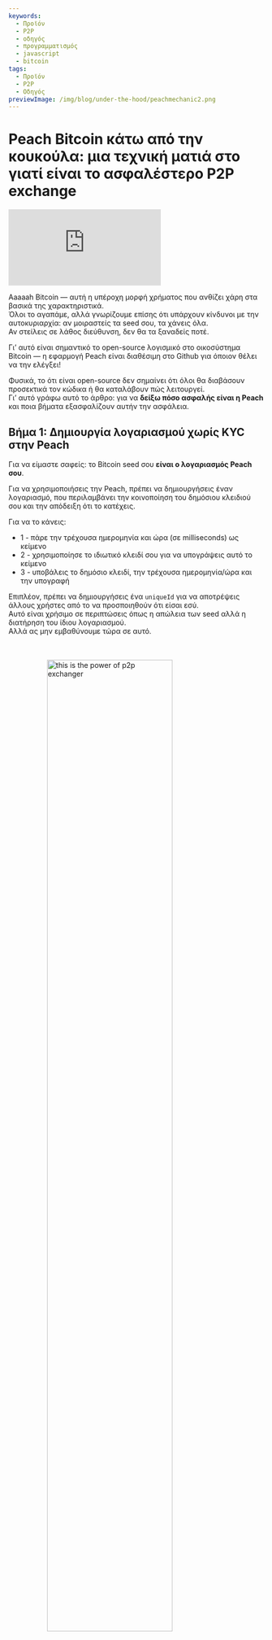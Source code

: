 ```yaml
---
keywords:
  - Προϊόν
  - P2P
  - οδηγός
  - προγραμματισμός
  - javascript
  - bitcoin
tags:
  - Προϊόν
  - P2P
  - Οδηγός
previewImage: /img/blog/under-the-hood/peachmechanic2.png
---
```


# Peach Bitcoin κάτω από την κουκούλα: μια τεχνική ματιά στο γιατί είναι το ασφαλέστερο P2P exchange


<div class="video-wrapper">
  <iframe
    src="https://www.youtube.com/embed/CGx9LYGTKj8?si=kVrF-PgImNrN1wKg"
    title="PEACH VIDEO OF Under the Hood"
    frameborder="0"
    allow="accelerometer; autoplay; clipboard-write; encrypted-media; gyroscope; picture-in-picture; web-share"
    referrerpolicy="strict-origin-when-cross-origin"
    allowfullscreen
  ></iframe>
</div>


Aaaaah Bitcoin — αυτή η υπέροχη μορφή χρήματος που ανθίζει χάρη στα βασικά της χαρακτηριστικά.  
Όλοι το αγαπάμε, αλλά γνωρίζουμε επίσης ότι υπάρχουν κίνδυνοι με την αυτοκυριαρχία: αν μοιραστείς τα seed σου, τα χάνεις όλα.  
Αν στείλεις σε λάθος διεύθυνση, δεν θα τα ξαναδείς ποτέ.

Γι’ αυτό είναι σημαντικό το open-source λογισμικό στο οικοσύστημα Bitcoin — η εφαρμογή Peach είναι διαθέσιμη στο Github για όποιον θέλει να την ελέγξει!

Φυσικά, το ότι είναι open-source δεν σημαίνει ότι όλοι θα διαβάσουν προσεκτικά τον κώδικα ή θα καταλάβουν πώς λειτουργεί.  
Γι’ αυτό γράφω αυτό το άρθρο: για να **δείξω πόσο ασφαλής είναι η Peach** και ποια βήματα εξασφαλίζουν αυτήν την ασφάλεια.

## Βήμα 1: Δημιουργία λογαριασμού χωρίς KYC στην Peach

Για να είμαστε σαφείς: το Bitcoin seed σου **είναι ο λογαριασμός Peach σου**.

Για να χρησιμοποιήσεις την Peach, πρέπει να δημιουργήσεις έναν λογαριασμό, που περιλαμβάνει την κοινοποίηση του δημόσιου κλειδιού σου και την απόδειξη ότι το κατέχεις.

Για να το κάνεις:

*  1 - πάρε την τρέχουσα ημερομηνία και ώρα (σε milliseconds) ως κείμενο  
*  2 - χρησιμοποίησε το ιδιωτικό κλειδί σου για να υπογράψεις αυτό το κείμενο  
*  3 - υποβάλεις το δημόσιο κλειδί, την τρέχουσα ημερομηνία/ώρα και την υπογραφή  

Επιπλέον, πρέπει να δημιουργήσεις ένα `uniqueId` για να αποτρέψεις άλλους χρήστες από το να προσποιηθούν ότι είσαι εσύ.  
Αυτό είναι χρήσιμο σε περιπτώσεις όπως η απώλεια των seed αλλά η διατήρηση του ίδιου λογαριασμού.  
Αλλά ας μην εμβαθύνουμε τώρα σε αυτό.

<br><br>
<img src="/img/blog/under-the-hood/underthehood01.png" alt="this is the power of p2p exchanger" style="display:block; margin: auto; width: 70%;">
<br><br>

Αυτός είναι ο κώδικας σε JavaScript:

```j

  const seed = randomBytes(64);

  const root = bip32.fromSeed(seed, bitcoin);
  const child = root.derivePath("m/0");
  const keyPair = ECPair.fromPrivateKey(child.privateKey, { network: bitcoin });

  const publicKeyHex = Buffer.from(keyPair.publicKey).toString("hex");

  const session = axios.create({
    baseURL: "https://api.peachbitcoin.com/",
    httpAgent: new http.Agent({ keepAlive: false }),
    httpsAgent: new https.Agent({ keepAlive: false }),
  });

  const registerMessage = String(Date.now());
  const registerMessageSignature = signWithBtcPrivKey(registerMessage, keyPair);

  const resp = await session.post("v1/user/register", {
    publicKey: publicKeyHex,
    message: registerMessage,
    signature: registerMessageSignature,
    uniqueId: "my_own_unique_id_random_12345",
  });

  const accessToken = resp.data.accessToken;

  session.defaults.headers.common["authorization"] = accessToken;

```

Συγχαρητήρια! Μόλις δημιούργησες λογαριασμό στην Peach!  
Ο διακομιστής έχει επαληθεύσει ότι εσύ, αυτή τη στιγμή, είσαι ο ιδιοκτήτης του ζεύγους κλειδιών Bitcoin που αντιστοιχεί στο υποβληθέν δημόσιο κλειδί.

## Βήμα 2: Υποβολή του Δημόσιου Κλειδιού PGP

Θα υπάρχει πολλή κρυπτογράφηση… αλλά και κάποια αποκρυπτογράφηση.  
Τα Bitcoin κλειδιά επιτρέπουν μόνο μονοκατευθυντική κρυπτογράφηση, οπότε θα χρειαστούμε PGP κλειδιά για αμφίδρομη κρυπτογράφηση.  
Αυτό είναι βασικό για την κρυπτογράφηση/αποκρυπτογράφηση τραπεζικών δεδομένων, μηνυμάτων chat κλπ.

Η υποβολή του Δημόσιου Κλειδιού PGP είναι παρόμοια με την υποβολή του Δημόσιου Κλειδιού Bitcoin, αλλά υπάρχει ένα επιπλέον βήμα:  
το Δημόσιο Κλειδί PGP πρέπει να υπογραφεί με το Ιδιωτικό Κλειδί Bitcoin για να επαληθευτεί ότι ο χρήστης κατέχει και τα δύο κλειδιά.

<br><br>
<img src="/img/blog/under-the-hood/underthehood02.png" alt="this is the power of p2p exchanger" style="display:block; margin: auto; width: 70%;">
<br><br>

```j

const { privateKey: pgpPrivateKey, publicKey: pgpPublicKey } =
    await createPGPKey();

  const pgpPublicKeyMessageSignature = signWithBtcPrivKey(
    pgpPublicKey,
    keyPair
  );
  const setPgpKeysMessage = String(Date.now());

  const setPgpKeysMessageSignature = await signPGPMessage(
    pgpPrivateKey,
    setPgpKeysMessage
  );

  await session.patch("v1/user", {
    pgpPublicKey: pgpPublicKey, // the PGP Pub key
    signature: pgpPublicKeyMessageSignature, // the above signed by the BTC Key
    message: setPgpKeysMessage, // the current timestamp
    pgpSignature: setPgpKeysMessageSignature, // the above signed by the PGP Key
  });

```

Αυτό το σημείο, η Peach έχει και τα δύο Δημόσια Κλειδιά σου — Bitcoin και PGP!  
Αυτό θα είναι εξαιρετικά σημαντικό για το trading στην Peach.

## Επόμενα Βήματα

Από εδώ και πέρα, ο οδηγός θα δείξει και τις δύο πλευρές: τον Αγοραστή και τον Πωλητή.

Τα βήματα είναι:

*   3.S Ο Πωλητής δημιουργεί μια Προσφορά Πώλησης  
*   4.S Ο Πωλητής χρηματοδοτεί το Peach Escrow  
*   5.B Ο Αγοραστής υποβάλλει Αίτημα Συναλλαγής στην Προσφορά  
*   5.S Ο Πωλητής αποδέχεται το Αίτημα Συναλλαγής του Αγοραστή  
*   6.B Ο Αγοραστής δηλώνει ότι η Fiat μεταφορά ολοκληρώθηκε  
*   6.S Ο Πωλητής επιβεβαιώνει ότι έλαβε την Πληρωμή  

## Βήμα 3.S: Ο Πωλητής δημιουργεί Προσφορά Πώλησης

Η δημιουργία μιας Προσφοράς Πώλησης σημαίνει ότι ο Πωλητής ανακοινώνει ότι είναι πρόθυμος να πουλήσει μια συγκεκριμένη ποσότητα Bitcoin.  
Αλλά δεν είναι μόνο αυτό: ο Πωλητής πρέπει να αποδεχτεί κάτι ως αντάλλαγμα.

Μια Προσφορά Πώλησης περιλαμβάνει:

* ποσότητα Bitcoin προς πώληση  
* τα νομίσματα που αποδέχεται ο Πωλητής  
* τους τρόπους πληρωμής που αποδέχεται (μετρητά, τραπεζικό έμβασμα, Revolut κλπ.)  
* το Premium (πόσο πιο ακριβό είναι το Bitcoin σε σχέση με την τρέχουσα αγορά)  

Αν όλα πάνε καλά, ένας Αγοραστής θα ενδιαφερθεί και θα ζητήσει να πραγματοποιήσει συναλλαγή.  
Σε εκείνο το σημείο, θα πρέπει να επιλέξει **ένα νόμισμα και έναν τρόπο πληρωμής** από τα διαθέσιμα.  
Όσο περισσότερες επιλογές εμφανίζει ο Πωλητής, τόσο μεγαλύτερες οι πιθανότητες να προσελκύσει Αγοραστή.

<br><br>
<img src="/img/blog/under-the-hood/underthehood03.png" alt="this is the power of p2p exchanger" style="display:block; margin: auto; width: 40%;">
<br><br>

```j

const sats_to_sell = 21000;
  const sell_premium = 1; // 1%
  const payment_data_currency = "EUR";
  const payment_data_method = "wise";

  const { address: returnAddress } = bitcoin.payments.p2wpkh({
    pubkey: Buffer.from(keyPair.publicKey),
    network: bitcoin,
  });
  const sellOfferPaymentDataToEncrypt = JSON.stringify({
    reference: "",
    userName: "@myWiseIdTradingBot",
  });

  const paymentDataEncryptSHA256 = await sha256(sellOfferPaymentDataToEncrypt);

  const offerCreateRes = await session.post("v1/offer", {
    type: "ask",
    amount: sats_to_sell,
    meansOfPayment: { [payment_data_currency]: [payment_data_method] }, // {"EUR": ["wise"]}
    paymentData: {
      [payment_data_method]: { hashes: [paymentDataEncryptSHA256] },
    },
    returnAddress: returnAddress,
    premium: sell_premium,
  });

```

Στον κώδικα, ο Πωλητής ανακοινώνει την πώληση 21.000 sats (0,00021 Bitcoin) με 1% premium.  
Θέλει να λάβει Ευρώ μέσω Wise.  
Δεν υποβάλλει το Wise ID του, μόνο ένα hash.  
Η Peach δεν θα γνωρίζει ποτέ τα στοιχεία πληρωμής του, για να παραμείνει ανώνυμος.  
Υποβάλλεται επίσης μια **Διεύθυνση Επιστροφής** για επιστροφές.

## Βήμα 4.S: Ο Πωλητής χρηματοδοτεί το Peach Escrow

Μετά από επιτυχημένο αίτημα στο API της Peach για τη δημιουργία της Προσφοράς, ο Πωλητής λαμβάνει το ID της Προσφοράς:

```j
const sellOfferId = offerCreateRes.data.id;

```

Αυτό το ID είναι σημαντικό — κράτησέ το.  
Η Προσφορά δημιουργήθηκε αλλά δεν είναι ακόμα δημόσια: κανένας Αγοραστής δεν μπορεί να αλληλεπιδράσει.  
Πρώτα, ο Πωλητής πρέπει να χρηματοδοτήσει το Escrow.

Το Escrow είναι σαν ένα θησαυροφυλάκιο που απαιτεί εξουσιοδότηση τόσο από τον Πωλητή όσο και από την Peach.  
Το Bitcoin τοποθετείται εκεί και παραμένει ασφαλές μέχρι το τέλος της Συναλλαγής.  
Αφού απαιτείται η εξουσιοδότηση του Πωλητή και το Escrow είναι ένα Bitcoin Script (διεύθυνση P2WSH), η Peach χρειάζεται το Δημόσιο Κλειδί του Πωλητή για να δημιουργήσει το Escrow.

Σε αυτό το σημείο, ο Πωλητής υποβάλλει το Δημόσιο Κλειδί που θα χρησιμοποιηθεί.  
Η Peach επιλέγει το δικό της Δημόσιο Κλειδί και κατασκευάζει τη διεύθυνση.

<br><br>
<img src="/img/blog/under-the-hood/underthehood04.png" alt="this is the power of p2p exchanger" style="display:block; margin: auto; width: 40%;">
<br><br>

```j
const childSell = root.derivePath(`m/84'/0'/0'/${sellOfferId}'`);

  const keyPairSellOffer = ECPair.fromPrivateKey(childSell.privateKey, {
    network: bitcoin,
  });

  const sellOfferPublicKey = Buffer.from(keyPairSellOffer.publicKey).toString(
    "hex"
  );

  const escrowCreateRes = await session.post(
    "v1/offer/" + sellOfferId + "/escrow",
    {
      publicKey: sellOfferPublicKey,
    }
  );

  const escrowAddress = escrowCreateRes.data.escrows.bitcoin;

  const escrowPeachPublicKey =
    escrowCreateRes.data.escrowPeachPublicKey.bitcoin;

```

Στον κώδικα, ο Πωλητής παράγει ένα νέο ζεύγος κλειδιών από το ID της Προσφοράς.  
Αυτό είναι ασφαλές και αναπαραγώγιμο.

Μετά την υποβολή του Δημόσιου Κλειδιού, το API επιστρέφει τη διεύθυνση όπου πρέπει να στείλει τα 21.000 sats.  
Αλλά δεν χρειάζεται να εμπιστευτείς τυφλά — μπορείς να το επαληθεύσεις.

Ας το επαληθεύσουμε!

Το API επιστρέφει επίσης το Δημόσιο Κλειδί που χρησιμοποίησε η Peach για αυτό το Escrow, ώστε να μπορούμε να **αναδημιουργήσουμε τη διεύθυνση** με το Bitcoin Script.

```j
   OP_IF
       ${script.number.encode(4320).toString("hex")}
       OP_CHECKSEQUENCEVERIFY
       OP_DROP
   OP_ELSE
       ${sellerPublicKey}
       OP_CHECKSIGVERIFY
   OP_ENDIF
   ${peachPublicKey}
   OP_CHECKSIG
```

Το Script για το Escrow:

* απαιτεί πάντα την υπογραφή της Peach  
* και επιπλέον:
  * απαιτεί την υπογραφή του Πωλητή  
  * ή ότι έχουν εξορυχθεί 4320 blocks από την αποστολή του Bitcoin  

Γιατί 4320 blocks;  
Αυτό ισοδυναμεί με περίπου 30 μέρες blocks (1 block κάθε 10 λεπτά).  
Μετά από 30 μέρες, η Peach μπορεί να υπογράψει μόνη της σε περίπτωση που ο Πωλητής δεν συνεργαστεί ή χάσει τα κλειδιά.

Η Peach έχει άριστη φήμη στη διαχείριση των κεφαλαίων των Πωλητών.

Μετά την κατασκευή του script, μπορείς να επαληθεύσεις ότι η παραγόμενη διεύθυνση P2WSH ταιριάζει με αυτή που έστειλε το API.

```j
  const multisigScript = bitcoin.script.compile([
    Buffer.from(sellOfferPublicKey, "hex"),
    bitcoin.opcodes.OP_CHECKSIGVERIFY,
  ]);

  const timelockScript = bitcoin.script.compile([
    bitcoin.script.number.encode(4320),
    bitcoin.opcodes.OP_CHECKSEQUENCEVERIFY,
    bitcoin.opcodes.OP_DROP,
  ]);

  const redeemScript = bitcoin.script.compile([
    bitcoin.opcodes.OP_IF,
    ...timelockScript,
    bitcoin.opcodes.OP_ELSE,
    ...multisigScript,
    bitcoin.opcodes.OP_ENDIF,
    Buffer.from(escrowPeachPublicKey, "hex"),
    bitcoin.opcodes.OP_CHECKSIG,
  ]);

  const escrowPayment = bitcoin.payments.p2wsh({
    redeem: { output: redeemScript },
    network: bitcoin,
  });

  console.log("Addresses Match:", escrowPayment.address === escrowAddress);

```

Τέλεια! Τώρα απλώς στείλε μια συναλλαγή Bitcoin σε αυτή τη διεύθυνση και περίμενε να δηλωθεί ότι το Escrow έχει χρηματοδοτηθεί.

```j
  while (true) {
    const fundingStatusRes = await session.get(
      "v1/offer/" + sellOfferId + "/escrow"
    );
    if (fundingStatusRes.data.funding.status === "FUNDED") {
      break;
    }
  }

```

Μετά από ένα block, η Προσφορά γίνεται δημόσια και οι Αγοραστές μπορούν να αλληλεπιδράσουν.

## Βήμα 5.B: Ο Αγοραστής υποβάλλει Αίτημα Συναλλαγής στην Προσφορά

Τώρα είναι η στιγμή για δράση του Αγοραστή!

Πρώτα, ελέγχουμε όλες τις διαθέσιμες Προσφορές Πώλησης:

```j
const sellOffers = await session.get("v069/sellOffer");
```

Για απλότητα, ο Αγοραστής ενδιαφέρεται για την πρώτη διαθέσιμη Προσφορά Πώλησης.

```j
const sellOfferToTradeRequestId = sellOffers.data.offers[0].id;
```

Ο Αγοραστής θέλει να υποβάλει Αίτημα Συναλλαγής, δηλώνοντας ότι θέλει να κάνει συναλλαγή σύμφωνα με τους όρους του Πωλητή.  
Ακούγεται απλό, αλλά αυτό είναι το πιο πολύπλοκο βήμα ολόκληρης της διαδικασίας.

Ας αναλύσουμε τι πρέπει να υποβάλει ο Αγοραστής:

* Προτιμώμενος τρόπος πληρωμής (ένας από τους επιτρεπόμενους από τον Πωλητή)  
* Προτιμώμενο νόμισμα (όπως παραπάνω)  
* Συμμετρικό Κλειδί (για άμεση επικοινωνία με τον Πωλητή) κρυπτογραφημένο  
* Υπογραφή του Συμμετρικού Κλειδιού  
* Δεδομένα πληρωμής κρυπτογραφημένα με το Συμμετρικό Κλειδί  
* Υπογραφή των Δεδομένων Πληρωμής  
* Διεύθυνση Παραλαβής: πού θέλει να λάβει τα Bitcoin που αγοράζει  
* Υπογραφή της Διεύθυνσης Παραλαβής (BIP-322) για απόδειξη ιδιοκτησίας  
* Μέγιστο κόστος mining που είναι διατεθειμένος να πληρώσει  

Πολύ, σωστά;  
Αλλά γι’ αυτό η Peach είναι υπερασφαλής!  
Πάμε βήμα-βήμα.

### Προτιμώμενος τρόπος πληρωμής και νόμισμα

Αυτό είναι το πιο απλό:

```j
  const payment_data_currency = "EUR";
  const payment_data_method = "wise";

```

### Συμμετρικό Κλειδί

Το Συμμετρικό Κλειδί θα χρησιμοποιηθεί με **AES256 Διπλής Κατεύθυνσης**: μπορείς να κρυπτογραφήσεις και να αποκρυπτογραφήσεις με το ίδιο κλειδί.

```j
async function decryptDataWithSymmetricKey(encryptedMessage, symmetricKey) {
  const message = await openpgp.readMessage({
    armoredMessage: encryptedMessage,
  });

  const { data: decrypted } = await openpgp.decrypt({
    message,
    passwords: [symmetricKey],
    format: "utf8",
  });

  return decrypted;
}

async function encryptDataWithSymmetricKey(data, symmetricKey) {
  const message = await openpgp.createMessage({ text: data });
  const encrypted = await openpgp.encrypt({
    message,
    passwords: [symmetricKey],
    format: "armored",
    config: {
      preferredSymmetricAlgorithm: openpgp.enums.symmetric.aes256,
    },
  });
  return encrypted;
}

```

Δημιούργησέ το τυχαία:

```j
  const symmetricKey = randomBytes(32);
  const symmetricKeyHex = symmetricKey.toString("hex");

```

Δεν πρέπει να υποβληθεί σε απλό κείμενο!  
Πρέπει να κρυπτογραφηθεί έτσι ώστε μόνο ο Αγοραστής και ο Πωλητής να μπορούν να το αποκρυπτογραφήσουν, χρησιμοποιώντας τα Δημόσια Κλειδιά PGP.

```j
async function encryptForMultipleRecipients(secret, publicKeysArmored) {
  const publicKeys = await Promise.all(
    publicKeysArmored.map((armored) => openpgp.readKey({ armoredKey: armored }))
  );
  const message = await openpgp.createMessage({ text: secret });

  const encrypted = await openpgp.encrypt({
    message,
    encryptionKeys: publicKeys,
  });

  return encrypted;
}

  const matchingUserPgpPubKey = sellOffers.data.offers[0].user.pgpPublicKey;

  const symmetricKeyEncrypted = await encryptForMultipleRecipients(
    symmetricKeyHex,
    [pgpPublicKey, matchingUserPgpPubKey]
  );

```

Ο Πωλητής πρέπει να υπογράψει επίσης το Συμμετρικό Κλειδί για να επιβεβαιώσει ότι δημιουργήθηκε από τον Αγοραστή:

```j
  const symmetricKeySignature = await signPGPMessage(
    pgpPrivateKey,
    symmetricKeyHex
  );

```

### Δεδομένα Πληρωμής

Εδώ βρίσκονται τα πιο ευαίσθητα δεδομένα: IBAN, username Revolut κλπ.  
Ο Αγοραστής τα κρυπτογραφεί με το Συμμετρικό Κλειδί, ώστε μόνο ο Πωλητής να μπορεί να τα διαβάσει.

```j
const paymentDataToEncrypt = JSON.stringify({
    reference: "",
    userName: "@buyerWiseId",
  });

const paymentDataEncrypted = await encryptDataWithSymmetricKey(
paymentDataToEncrypt,
symmetricKeyHex
);

const paymentDataSignature = await signPGPMessage(
pgpPrivateKey,
paymentDataToEncrypt
);

```

### Ορισμός Διεύθυνσης Παραλαβής και απόδειξη ιδιοκτησίας

Πρέπει να ορίσεις πού θέλεις να σταλούν τα Bitcoin μετά τη Συναλλαγή.  
Η δημιουργία διεύθυνσης είναι εύκολη.  
Η απόδειξη ιδιοκτησίας είναι πιο δύσκολη και γίνεται για κανονιστικούς λόγους και ασφάλεια.  
Χρησιμοποιούμε **BIP-322**: υπογράφεις ένα μήνυμα με το Ιδιωτικό σου Κλειδί Bitcoin, επαληθεύσιμο από τη διεύθυνση.

```j
  const { address } = bitcoin.payments.p2wpkh({
    pubkey: Buffer.from(keyPair.publicKey),
    network: bitcoin,
  });

  const ownershipMessage =
    "I confirm that only I, peach" +
    publicKeyHex.slice(0, 8) +
    ", control the address " +
    address;

  const releaseAddressSignature = signWithBIP322(
    wif,
    address,
    ownershipMessage
  );

```

### Τελευταία λεπτομέρεια: Μέγιστο κόστος mining

Ο Αγοραστής μπορεί να καθορίσει πόσα είναι διατεθειμένος να πληρώσει σε fees για να λάβει τα Bitcoin.

### Τέλος, υποβολή Αιτήματος Συναλλαγής

Τώρα όλα είναι έτοιμα και ο Αγοραστής στέλνει το Αίτημα Συναλλαγής.

```j
  await session.post(
    "v069/sellOffer/" + sellOfferToTradeRequestId + "/tradeRequestPerformed",
    {
      paymentMethod: payment_data_method,
      currency: payment_data_currency,
      paymentDataHashed: paymentDataToEncryptSHA256,
      paymentDataEncrypted: paymentDataEncrypted,
      paymentDataSignature: paymentDataSignature,
      symmetricKeyEncrypted: symmetricKeyEncrypted,
      symmetricKeySignature: symmetricKeySignature,
      maxMiningFeeRate: 2, // sats/vb
      releaseAddress: address,
      releaseAddressMessageSignature: releaseAddressSignature,
    }
  );

```

<br><br>
<img src="/img/blog/under-the-hood/underthehood05.png" alt="this is the power of p2p exchanger" style="display:block; margin: auto; width: 40%;">
<br><br>


Τώρα είναι η σειρά του Πωλητή να το αποδεχτεί.

## Βήμα 5.S: Ο Πωλητής αποδέχεται το Αίτημα Συναλλαγής

Ο Πωλητής περιμένει Αγοραστή να αλληλεπιδράσει με την Προσφορά του.  
Ελέγχει τη λίστα Αιτημάτων Συναλλαγής:

```j
const receivedTradeRequestRequest = await session.get(
    "v069/sellOffer/" + sellOfferId + "/tradeRequestReceived"
  );

  const tradeReq = receivedTradeRequestRequest.data[0];

```

Αν ο Πωλητής θέλει να αποδεχτεί το Αίτημα, πρέπει να μοιραστεί τα δεδομένα πληρωμής του με τον Αγοραστή, ώστε να ξέρει πού να στείλει τα Fiat.

Εφόσον το Συμμετρικό Κλειδί έχει ήδη δημιουργηθεί από τον Αγοραστή, ο Πωλητής μπορεί να το αποκρυπτογραφήσει και να το χρησιμοποιήσει για να κρυπτογραφήσει τα δικά του δεδομένα πληρωμής.

```j
  const receivedSymmetricKey = await decryptWithPrivateKey(
    tradeReq.symmetricKeyEncrypted,
    pgpPrivateKey
  );

  const sellOfferPaymentDataEncrypted = await encryptDataWithSymmetricKey(
    sellOfferPaymentDataToEncrypt,
    receivedSymmetricKey
  );

  const sellOfferPaymentDataSignature = await signPGPMessage(
    pgpPrivateKey,
    sellOfferPaymentDataToEncrypt
  );

```

Και αυτό είναι! Τώρα ο Πωλητής μπορεί να αποδεχτεί το Αίτημα και ξεκινά η επίσημη Συναλλαγή.

<br><br>
<img src="/img/blog/under-the-hood/underthehood06.png" alt="this is the power of p2p exchanger" style="display:block; margin: auto; width: 40%;">
<br><br>

```j
  await session.post(
    "v069/sellOffer/" +
      sellOfferId +
      "/tradeRequestReceived/" +
      tradeReq.userId +
      "/accept",
    {
      paymentDataEncrypted: sellOfferPaymentDataEncrypted,
      paymentDataSignature: sellOfferPaymentDataSignature,
      paymentData: {
        [payment_data_method]: { hashes: [paymentDataEncryptSHA256] },
      },
    }
  );

```

Αν η διαδικασία φαίνεται περίπλοκη, εδώ υπάρχει μια εικόνα που την απεικονίζει:

<br><br>
<img src="/img/blog/under-the-hood/underthehood07.png" alt="this is the power of p2p exchanger" style="display:block; margin: auto; width: 90%;">
<br><br>

## Βήμα 6.B: Ο Αγοραστής δηλώνει ότι η Πληρωμή πραγματοποιήθηκε

Ο Αγοραστής μπορεί να ελέγξει αν έχει συμβόλαια (Trades συμφωνημένα με Πωλητή) μέσω του endpoint `contract summaries`:

```j
  const contractsRes = await session.get("v1/contracts/summary");
  const contract = contractsRes.data.find((obj) =>
    obj.id.startsWith(sellOfferToTradeRequestId + "-")
  );

  if (contract.tradeStatus !== "paymentRequired") throw Error;
```

Αν ένα συμβόλαιο έχει κατάσταση **“paymentRequired”**, τότε πρέπει να προχωρήσει στην Fiat πληρωμή.

Για αυτό, αποκρυπτογραφεί τα δεδομένα πληρωμής του Πωλητή χρησιμοποιώντας το Συμμετρικό Κλειδί από τη στιγμή που δημιουργήθηκε το Αίτημα Συναλλαγής.  
Αν δεν το έχει αποθηκεύσει, μπορεί να χρησιμοποιήσει το Ιδιωτικό Κλειδί PGP.

```j

  const contractRes = await session.get("v1/contract/" + contract.id);

  const receivedSymmetricKey = await decryptWithPrivateKey(
    contractRes.data.symmetricKeyEncrypted,
    pgpPrivateKey
  );

  if (receivedSymmetricKey !== symmetricKeyHex) throw Error;

  const decryptedSellerPaymentData = await decryptDataWithSymmetricKey(
    contractRes.data.paymentDataEncrypted,
    receivedSymmetricKey
  );

  console.log("Seller Payment Data ", JSON.parse(decryptedSellerPaymentData));
```

Αυτό συμβαίνει εκτός Peach: ο Αγοραστής ανοίγει την Τραπεζική του εφαρμογή και στέλνει την Fiat πληρωμή.

Το Bitcoin είναι ήδη στο Escrow, ελεγχόμενο από την Peach και τον Πωλητή.  
Μπορείς να ελέγξεις τη διεύθυνση Escrow με έναν Blockchain Explorer.

Μετά την πληρωμή, ο Αγοραστής δηλώνει ότι έγινε η Πληρωμή:

```j
  const confirmPaymentRes = await session.post(
    "v1/contract/" + contract.id + "/payment/confirm"
  );
```

<br><br>
<img src="/img/blog/under-the-hood/underthehood08.png" alt="this is the power of p2p exchanger" style="display:block; margin: auto; width: 40%;">
<br><br>

Αυτό ήταν το τελευταίο βήμα του Αγοραστή.  
Τώρα ο Πωλητής πρέπει να επιβεβαιώσει ότι έλαβε τα Fiat και να απελευθερώσει τα Bitcoin στον Αγοραστή.

## Βήμα 6.S: Ο Πωλητής επιβεβαιώνει την Πληρωμή

Όπως και ο Αγοραστής, ο Πωλητής ελέγχει τα συμβόλαια που του έχουν ανατεθεί.

```j
  const contractsRes = await session.get("v1/contracts/summary");
  const contract = contractsRes.data[0];

  const contractRes = await session.get("v1/contract/" + contract.id);

```

Η απάντηση του API περιλαμβάνει μια **PSBT** (Partially Signed Bitcoin Transaction)  
που στέλνει τα Bitcoin από το Escrow στη διεύθυνση του Αγοραστή.  
Έχει ήδη την υπογραφή της Peach και χρειάζεται μόνο την υπογραφή του Πωλητή.

```j
  const releasePSBTBase64 = contractRes.data.releasePsbt;

  const parsedPSBT = bitcoin.Psbt.fromBase64(releasePSBTBase64, {
    network: bitcoin,
  });

  parsedPSBT.signInput(0, childSell);

```

<br><br>
<img src="/img/blog/under-the-hood/underthehood09.png" alt="this is the power of p2p exchanger" style="display:block; margin: auto; width: 40%;">
<br><br>

Τώρα ο Πωλητής ολοκληρώνει τη Συναλλαγή, προσθέτοντας τις 2 υπογραφές και το Escrow Bitcoin Script.  
Χρησιμοποιούμε τη MultiSig διαδρομή (δεύτερη διαδρομή του script) και βάζουμε `OP_FALSE` στο stack για να επηρεάσουμε σωστά την IF δήλωση.

```j
export const getFinalScript = (_inputIndex, input, bitcoinScript) => {
  const network = bitcoin;

  const payment = payments.p2wsh({
    network,
    redeem: {
      network,
      output: bitcoinScript,
      input: bitcoin.script.compile([
        input.partialSig[0].signature,
        input.partialSig[1].signature,
        opcodes.OP_FALSE,
      ]),
    },
  });

  parsedPSBT.finalizeInput(0, getFinalScript);

  const tx = parsedPSBT.extractTransaction().toHex();

```

Το τελευταίο βήμα: υποβολή της ολοκληρωμένης Συναλλαγής στο API της Peach:

```j
  await session.post("v1/contract/" + contract.id + "/payment/confirm", {
    releaseTransaction: tx,
  });

```

Κυρίες και κύριοι, έτσι γίνεται το trading στην Peach με **μέγιστη ασφάλεια και ιδιωτικότητα!**
